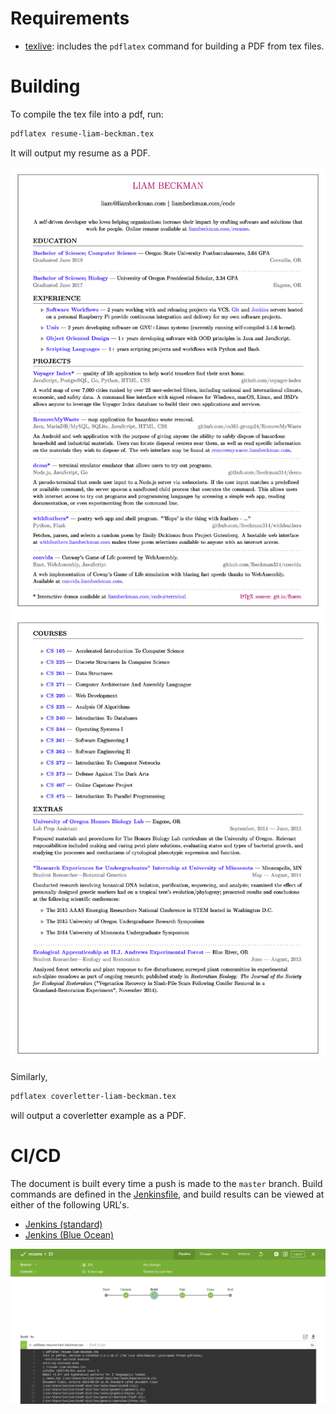 # Requirements

- [texlive](http://www.tug.org/texlive/): includes the `pdflatex` command for building a PDF from tex files.

# Building

To compile the tex file into a pdf, run:

```sh
pdflatex resume-liam-beckman.tex
```

It will output my resume as a PDF.

![Second page of my resume.](./resume-liam-beckman-0.png)
![First page of my resume.](./resume-liam-beckman-1.png)

Similarly,

```sh
pdflatex coverletter-liam-beckman.tex
```

will output a coverletter example as a PDF.

# CI/CD

The document is built every time a push is made to the `master` branch. Build commands are defined in the [Jenkinsfile](./Jenkinsfile), and build results can be viewed at either of the following URL's.

- [Jenkins (standard)](https://liambeckman.com/jenkins/job/resume/)
- [Jenkins (Blue Ocean)](https://liambeckman.com/jenkins/blue/organizations/jenkins/resume/activity)

[![Screenshot of resume in Jenkins](./build.png)](https://liambeckman.com/jenkins/blue/organizations/jenkins/resume/)
